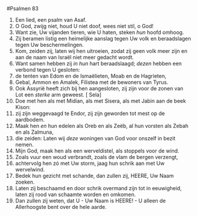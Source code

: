 #Psalmen 83
1. Een lied, een psalm van Asaf. 
2. O God, zwijg niet, houd U niet doof, wees niet stil, o God! 
3. Want zie, Uw vijanden tieren, wie U haten, steken *hun* hoofd omhoog. 
4. Zij beramen listig een heimelijke aanslag tegen Uw volk en beraadslagen tegen Uw beschermelingen. 
5. Kom, zeiden zij, laten wij hen uitroeien, zodat zij geen volk meer zijn en aan de naam van Israël niet meer gedacht wordt. 
6. Want samen hebben zij *in hun* hart beraadslaagd; *dezen* hebben een verbond tegen U gesloten: 
7. de tenten van Edom en de Ismaëlieten, Moab en de Hagrieten, 
8. Gebal, Ammon en Amalek, Filistea met de bewoners van Tyrus. 
9. Ook Assyrië heeft zich bij hen aangesloten, zij zijn voor de zonen van Lot een *sterke* arm geweest. [ Sela] 
10. Doe met hen als met Midian, als met Sisera, als met Jabin aan de beek Kison: 
11. zij zijn weggevaagd te Endor, zij zijn geworden tot mest op de aardbodem. 
12. Maak hen *en* hun edelen als Oreb en als Zeëb, al hun vorsten als Zebah en als Zalmuna, 
13. die zeiden: Laten wij *deze* woningen van God voor onszelf in bezit nemen. 
14. Mijn God, maak hen als een werveldistel, als stoppels voor de wind. 
15. Zoals vuur een woud verbrandt, zoals de vlam de bergen verzengt, 
16. achtervolg hen zó met Uw storm, jaag hun schrik aan met Uw wervelwind. 
17. Bedek hun gezicht met schande, dan zullen zij, HEERE, Uw Naam zoeken. 
18. Laten zij beschaamd en door schrik overmand zijn tot in eeuwigheid, laten zij rood van schaamte worden en omkomen. 
19. Dan zullen zij weten, dat U - Uw Naam is HEERE! - U alleen de Allerhoogste bent over de hele aarde.
